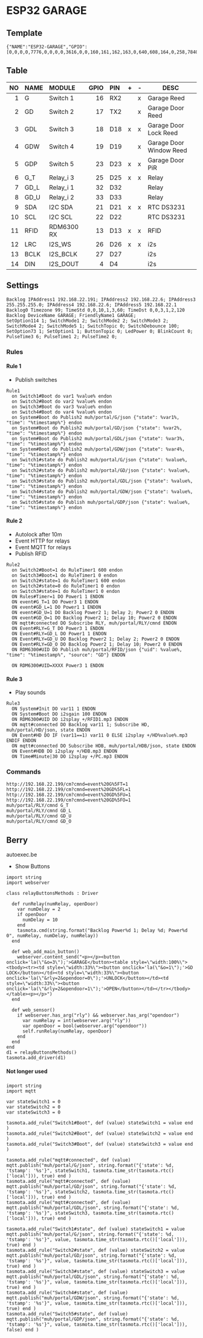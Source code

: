 # ESP32 GARAGE

## Template

```
{"NAME":"ESP32-GARAGE","GPIO":[0,0,0,0,7776,0,0,0,0,3616,0,0,160,161,162,163,0,640,608,164,0,258,7840,7808,0,0,0,0,256,257,0,0,0,0,0,0],"FLAG":0,"BASE":1}
```

## Table

| NO | NAME | MODULE | GPIO | PIN | + | - | DESC |
|--:|:--|:--|--:|:--|---|---|---|
| 1 | G | Switch 1 | 16 | RX2 | | x | Garage Reed |
| 2 | GD | Switch 2 | 17 | TX2 | | x | Garage Door Reed |
| 3 | GDL | Switch 3 | 18 | D18 | x | x | Garage Door Lock Reed |
| 4 | GDW | Switch 4 | 19 | D19 |   | x | Garage Door Window Reed |
| 5 | GDP | Switch 5 | 23 | D23 | x | x | Garage Door PiR |
| 6 | G_T | Relay_i 3 | 25 | D25 | x | x | Relay |
| 7 | GD_L | Relay_i 1 | 32 | D32 | | | Relay |
| 8 | GD_U | Relay_i 2 | 33 | D33 | | | Relay |
| 9 | SDA | I2C SDA | 21 | D21 | x | x | RTC DS3231 |
| 10 | SCL | I2C SCL | 22 | D22 | | | RTC DS3231 |
| 11 | RFID | RDM6300 RX | 13 | D13 | x | x | RFID |
| 12 | LRC | I2S_WS | 26 | D26 | x | x | i2s |
| 13 | BCLK | I2S_BCLK | 27 | D27 | | | i2s |
| 14 | DIN | I2S_DOUT | 4 | D4 | | | i2s |

## Settings
```
Backlog IPAddress1 192.168.22.191; IPAddress2 192.168.22.6; IPAddress3 255.255.255.0; IPAddress4 192.168.22.6; IPAddress5 192.168.22.1
Backlog0 Timezone 99; TimeStd 0,0,10,1,3,60; TimeDst 0,0,3,1,2,120
Backlog DeviceName GARAGE; FriendlyName1 GARAGE; 
SetOption114 1; SwitchMode1 2; SwitchMode2 2; SwitchMode3 2; SwitchMode4 2; SwitchMode5 1; SwitchTopic 0; SwitchDebounce 100;
SetOption73 1; SetOption1 1; ButtonTopic 0; LedPower 0; BlinkCount 0;
PulseTime3 6; PulseTime1 2; PulseTime2 0;
```
### Rules
#### Rule 1
- Publish switches 
```
Rule1
  on Switch1#Boot do var1 %value% endon
  on Switch2#Boot do var2 %value% endon
  on Switch3#Boot do var3 %value% endon
  on Switch4#Boot do var4 %value% endon
  on System#Boot do Publish2 muh/portal/G/json {"state": %var1%, "time": "%timestamp%"} endon
  on System#Boot do Publish2 muh/portal/GD/json {"state": %var2%, "time": "%timestamp%"} endon
  on System#Boot do Publish2 muh/portal/GDL/json {"state": %var3%, "time": "%timestamp%"} endon
  on System#Boot do Publish2 muh/portal/GDW/json {"state": %var4%, "time": "%timestamp%"} endon
  on Switch1#state do Publish2 muh/portal/G/json {"state": %value%, "time": "%timestamp%"} endon
  on Switch2#state do Publish2 muh/portal/GD/json {"state": %value%, "time": "%timestamp%"} endon
  on Switch3#state do Publish2 muh/portal/GDL/json {"state": %value%, "time": "%timestamp%"} endon
  on Switch4#state do Publish2 muh/portal/GDW/json {"state": %value%, "time": "%timestamp%"} endon
  on Switch5#state do Publish muh/portal/GDP/json {"state": %value%, "time": "%timestamp%"} endon
```
#### Rule 2
- Autolock after 10m
- Event HTTP for relays
- Event MQTT for relays
- Publish RFID
```
Rule2
  on Switch2#Boot=1 do RuleTimer1 600 endon
  on Switch3#Boot=1 do RuleTimer1 0 endon
  on Switch2#state=1 do RuleTimer1 600 endon
  on Switch2#state=0 do RuleTimer1 0 endon
  on Switch3#state=1 do RuleTimer1 0 endon
  ON Rules#Timer=1 DO Power1 1 ENDON
  ON event#G_T=1 DO Power3 1 ENDON
  ON event#GD_L=1 DO Power1 1 ENDON
  ON event#GD_U=1 DO Backlog Power2 1; Delay 2; Power2 0 ENDON
  ON event#GD_O=1 DO Backlog Power2 1; Delay 10; Power2 0 ENDON
  ON mqtt#connected DO Subscribe RLY, muh/portal/RLY/cmnd ENDON
  ON Event#RLY=G_T DO Power3 1 ENDON
  ON Event#RLY=GD_L DO Power1 1 ENDON
  ON Event#RLY=GD_U DO Backlog Power2 1; Delay 2; Power2 0 ENDON
  ON Event#RLY=GD_O DO Backlog Power2 1; Delay 10; Power2 0 ENDON
  ON RDM6300#UID DO Publish muh/portal/RFID/json {"uid": %value%, "time": "%timestamp%", "source": "GD"} ENDON
  
  ON RDM6300#UID=XXXX Power3 1 ENDON
```
#### Rule 3
- Play sounds
```
Rule3
  ON System#Init DO var11 1 ENDON
  ON System#Boot DO i2sgain 100 ENDON
  ON RDM6300#UID DO i2splay +/RFID1.mp3 ENDON
  ON mqtt#connected DO Backlog var11 1; Subscribe HD, muh/portal/HD/json, state ENDON
  ON Event#HD DO IF (var11==1) var11 0 ELSE i2splay +/HD%value%.mp3 ENDIF ENDON
  ON mqtt#connected DO Subscribe HDB, muh/portal/HDB/json, state ENDON
  ON Event#HDB DO i2splay +/HDB.mp3 ENDON
  ON Time#Minute|30 DO i2splay +/PC.mp3 ENDON
```
### Commands
```
http://192.168.22.199/cm?cmnd=event%20G%5FT=1
http://192.168.22.199/cm?cmnd=event%20GD%5FL=1
http://192.168.22.199/cm?cmnd=event%20GD%5FU=1
http://192.168.22.199/cm?cmnd=event%20GD%5FO=1
muh/portal/RLY/cmnd G_T
muh/portal/RLY/cmnd GD_L
muh/portal/RLY/cmnd GD_U
muh/portal/RLY/cmnd GD_O
```

## Berry
autoexec.be

- Show Buttons
```
import string
import webserver 

class relayButtonsMethods : Driver

  def runRelay(numRelay, openDoor)
    var numDelay = 2
    if openDoor
      numDelay = 10
    end
    tasmota.cmd(string.format("Backlog Power%d 1; Delay %d; Power%d 0", numRelay, numDelay, numRelay))
  end

  def web_add_main_button()
    webserver.content_send("<p></p><button onclick='la(\"&o=3\");'>GARAGE</button><table style=\"width:100%\"><tbody><tr><td style=\"width:33%\"><button onclick='la(\"&o=1\");'>GD LOCK</button></td><td style=\"width:33%\"><button onclick='la(\"&rly=2&opendoor=0\");'>UNLOCK</button></td><td style=\"width:33%\"><button onclick='la(\"&rly=2&opendoor=1\");'>OPEN</button></td></tr></tbody></table><p></p>")
  end

  def web_sensor()
    if webserver.has_arg("rly") && webserver.has_arg("opendoor")
      var numRelay = int(webserver.arg("rly"))
      var openDoor = bool(webserver.arg("opendoor"))
      self.runRelay(numRelay, openDoor)
    end
  end
end
d1 = relayButtonsMethods()
tasmota.add_driver(d1)
```
#### Not longer used
##### 
```
import string
import mqtt

var stateSwitch1 = 0
var stateSwitch2 = 0
var stateSwitch3 = 0

tasmota.add_rule("Switch1#Boot", def (value) stateSwitch1 = value end )
tasmota.add_rule("Switch2#Boot", def (value) stateSwitch2 = value end )
tasmota.add_rule("Switch3#Boot", def (value) stateSwitch3 = value end )

tasmota.add_rule("mqtt#connected", def (value) mqtt.publish("muh/portal/G/json", string.format("{'state': %d, 'tstamp': '%s'}", stateSwitch1, tasmota.time_str(tasmota.rtc()['local'])), true) end )
tasmota.add_rule("mqtt#connected", def (value) mqtt.publish("muh/portal/GD/json", string.format("{'state': %d, 'tstamp': '%s'}", stateSwitch2, tasmota.time_str(tasmota.rtc()['local'])), true) end )
tasmota.add_rule("mqtt#connected", def (value) mqtt.publish("muh/portal/GDL/json", string.format("{'state': %d, 'tstamp': '%s'}", stateSwitch3, tasmota.time_str(tasmota.rtc()['local'])), true) end )

tasmota.add_rule("Switch1#state", def (value) stateSwitch1 = value mqtt.publish("muh/portal/G/json", string.format("{'state': %d, 'tstamp': '%s'}", value, tasmota.time_str(tasmota.rtc()['local'])), true) end )
tasmota.add_rule("Switch2#state", def (value) stateSwitch2 = value mqtt.publish("muh/portal/GD/json", string.format("{'state': %d, 'tstamp': '%s'}", value, tasmota.time_str(tasmota.rtc()['local'])), true) end )
tasmota.add_rule("Switch3#state", def (value) stateSwitch3 = value mqtt.publish("muh/portal/GDL/json", string.format("{'state': %d, 'tstamp': '%s'}", value, tasmota.time_str(tasmota.rtc()['local'])), true) end )
tasmota.add_rule("Switch4#state", def (value) mqtt.publish("muh/portal/GDW/json", string.format("{'state': %d, 'tstamp': '%s'}", value, tasmota.time_str(tasmota.rtc()['local'])), true) end )
tasmota.add_rule("Switch5#state", def (value) mqtt.publish("muh/portal/GDP/json", string.format("{'state': %d, 'tstamp': '%s'}", value, tasmota.time_str(tasmota.rtc()['local'])), false) end )
```

